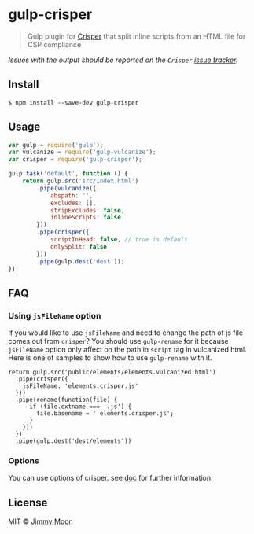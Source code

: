 # gulp-crisper

> Gulp plugin for [Crisper](https://github.com/PolymerLabs/crisper) that split inline scripts from an HTML file for CSP compliance

*Issues with the output should be reported on the `Crisper` [issue tracker](https://github.com/PolymerLabs/crisper/issues).*


## Install

```
$ npm install --save-dev gulp-crisper
```


## Usage

```js
var gulp = require('gulp');
var vulcanize = require('gulp-vulcanize');
var crisper = require('gulp-crisper');

gulp.task('default', function () {
	return gulp.src('src/index.html')
		.pipe(vulcanize({
			abspath: '',
			excludes: [],
			stripExcludes: false,
			inlineScripts: false
		}))
		.pipe(crisper({
			scriptInHead: false, // true is default
			onlySplit: false
		}))
		.pipe(gulp.dest('dest'));
});
```

## FAQ

### Using `jsFileName` option

If you would like to use `jsFileName` and need to change the path of js file comes out from `crisper`? You should use `gulp-rename` for it because `jsFileName` option only affect on the path in `script` tag in vulcanized html. Here is one of samples to show how to use `gulp-rename` with it.

```
return gulp.src('public/elements/elements.vulcanized.html')
  .pipe(crisper({
    jsFileName: 'elements.crisper.js'
  }))
  .pipe(rename(function(file) {
      if (file.extname === '.js') {
        file.basename = ''elements.crisper.js';
      }
    }))
  })
  .pipe(gulp.dest('dest/elements'))
```

### Options

You can use options of crisper. see [doc](https://github.com/PolymerLabs/crisper#usage) for further information.

## License

MIT © [Jimmy Moon](http://ragingwind.me)
